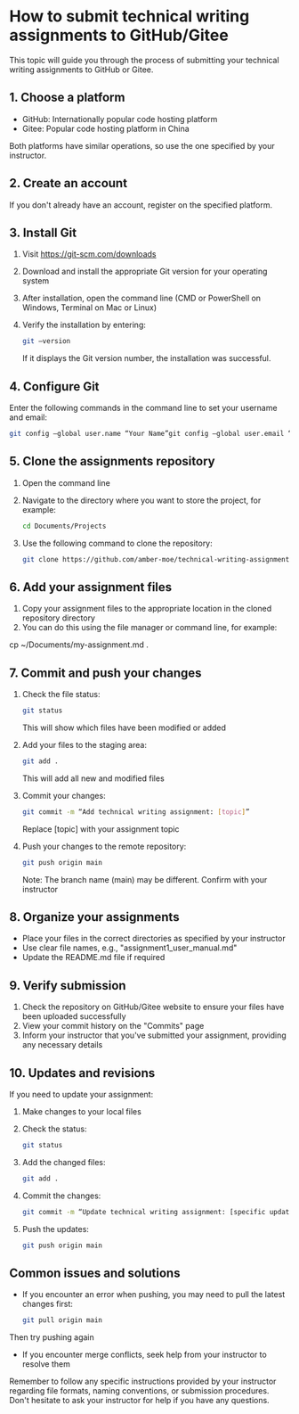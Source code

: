 # How to submit technical writing assignments to GitHub/Gitee

This topic will guide you through the process of submitting your technical writing assignments to GitHub or Gitee.

## 1. Choose a platform

- GitHub: Internationally popular code hosting platform
- Gitee: Popular code hosting platform in China

Both platforms have similar operations, so use the one specified by your instructor.

## 2. Create an account

If you don't already have an account, register on the specified platform.

## 3. Install Git

1. Visit <https://git-scm.com/downloads>
2. Download and install the appropriate Git version for your operating system
3. After installation, open the command line (CMD or PowerShell on Windows, Terminal on Mac or Linux)
4. Verify the installation by entering:

    ```bash
    git –version
    ```

    If it displays the Git version number, the installation was successful.

## 4. Configure Git

Enter the following commands in the command line to set your username and email:

```bash
git config –global user.name “Your Name”git config –global user.email “your.email@example.com”
```

## 5. Clone the assignments repository

1. Open the command line
2. Navigate to the directory where you want to store the project, for example:

    ```bash
    cd Documents/Projects
    ```

3. Use the following command to clone the repository:

    ```bash
    git clone https://github.com/amber-moe/technical-writing-assignments.git
    ```

## 6. Add your assignment files

1. Copy your assignment files to the appropriate location in the cloned repository directory
2. You can do this using the file manager or command line, for example:

cp ~/Documents/my-assignment.md .

## 7. Commit and push your changes

1. Check the file status:

    ```bash
    git status
    ```

    This will show which files have been modified or added

2. Add your files to the staging area:

    ```bash
    git add .
    ```

    This will add all new and modified files

3. Commit your changes:

    ```bash
    git commit -m “Add technical writing assignment: [topic]”
    ```

    Replace [topic] with your assignment topic

4. Push your changes to the remote repository:

    ```bash
    git push origin main
    ```

    Note: The branch name (main) may be different. Confirm with your instructor

## 8. Organize your assignments

- Place your files in the correct directories as specified by your instructor
- Use clear file names, e.g., "assignment1_user_manual.md"
- Update the README.md file if required

## 9. Verify submission

1. Check the repository on GitHub/Gitee website to ensure your files have been uploaded successfully
2. View your commit history on the "Commits" page
3. Inform your instructor that you've submitted your assignment, providing any necessary details

## 10. Updates and revisions

If you need to update your assignment:

1. Make changes to your local files
2. Check the status:

    ```bash
    git status
    ```

3. Add the changed files:

    ```bash
    git add .
    ```

4. Commit the changes:

    ```bash
    git commit -m “Update technical writing assignment: [specific update]”
    ```

5. Push the updates:

    ```bash
    git push origin main
    ```

## Common issues and solutions

- If you encounter an error when pushing, you may need to pull the latest changes first:

    ```bash
    git pull origin main
    ```

Then try pushing again

- If you encounter merge conflicts, seek help from your instructor to resolve them

Remember to follow any specific instructions provided by your instructor regarding file formats, naming conventions, or submission procedures. Don't hesitate to ask your instructor for help if you have any questions.
